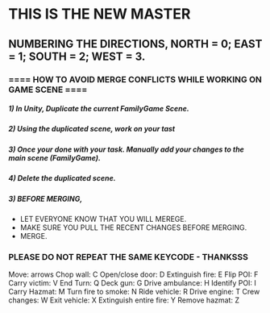 # THIS IS THE NEW MASTER

## NUMBERING THE DIRECTIONS, NORTH = 0; EAST = 1; SOUTH = 2; WEST = 3.

### ==== HOW TO AVOID MERGE CONFLICTS WHILE WORKING ON GAME SCENE ====

##### 1) In Unity, Duplicate the current FamilyGame Scene.
##### 2) Using the duplicated scene, work on your tast
##### 3) Once your done with your task. Manually add your changes to the main scene (FamilyGame).
##### 4) Delete the duplicated scene.
##### 3) BEFORE MERGING,
  - LET EVERYONE KNOW THAT YOU WILL MEREGE.
  - MAKE SURE YOU PULL THE RECENT CHANGES BEFORE MERGING.
  - MERGE.
  
### PLEASE DO NOT REPEAT THE SAME KEYCODE - THANKSSS
Move: arrows
Chop wall: C 
Open/close door: D
Extinguish fire: E
Flip POI: F
Carry victim: V
End Turn: Q
Deck gun: G
Drive ambulance: H
Identify POI: I
Carry Hazmat: M
Turn fire to smoke: N
Ride vehicle: R
Drive engine: T
Crew changes: W
Exit vehicle: X
Extinguish entire fire: Y
Remove hazmat: Z
